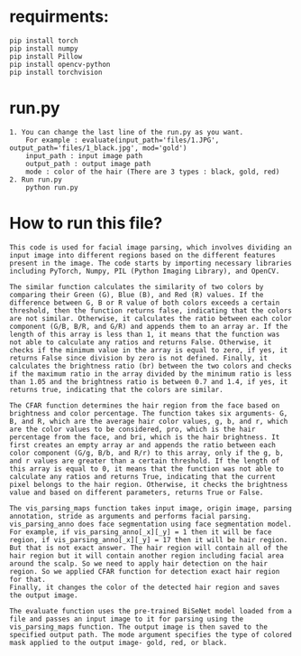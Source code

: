 # requirments:
    pip install torch
    pip install numpy
    pip install Pillow
    pip install opencv-python
    pip install torchvision
# run.py
    1. You can change the last line of the run.py as you want.
        For example : evaluate(input_path='files/1.JPG', output_path='files/1_black.jpg', mod='gold')
        input_path : input image path
        output_path : output image path
        mode : color of the hair (There are 3 types : black, gold, red)
    2. Run run.py
        python run.py
# How to run this file?
    This code is used for facial image parsing, which involves dividing an input image into different regions based on the different features present in the image. The code starts by importing necessary libraries including PyTorch, Numpy, PIL (Python Imaging Library), and OpenCV.

    The similar function calculates the similarity of two colors by comparing their Green (G), Blue (B), and Red (R) values. If the difference between G, B or R value of both colors exceeds a certain threshold, then the function returns false, indicating that the colors are not similar. Otherwise, it calculates the ratio between each color component (G/B, B/R, and G/R) and appends them to an array ar. If the length of this array is less than 1, it means that the function was not able to calculate any ratios and returns False. Otherwise, it checks if the minimum value in the array is equal to zero, if yes, it returns False since division by zero is not defined. Finally, it calculates the brightness ratio (br) between the two colors and checks if the maximum ratio in the array divided by the minimum ratio is less than 1.05 and the brightness ratio is between 0.7 and 1.4, if yes, it returns true, indicating that the colors are similar.

    The CFAR function determines the hair region from the face based on brightness and color percentage. The function takes six arguments- G, B, and R, which are the average hair color values, g, b, and r, which are the color values to be considered, pro, which is the hair percentage from the face, and bri, which is the hair brightness. It first creates an empty array ar and appends the ratio between each color component (G/g, B/b, and R/r) to this array, only if the g, b, and r values are greater than a certain threshold. If the length of this array is equal to 0, it means that the function was not able to calculate any ratios and returns True, indicating that the current pixel belongs to the hair region. Otherwise, it checks the brightness value and based on different parameters, returns True or False.

    The vis_parsing_maps function takes input image, origin image, parsing annotation, stride as arguments and performs facial parsing. 
    vis_parsing_anno does face segmentation using face segmentation model. For example, if vis_parsing_anno[_x][_y] = 1 then it will be face region, if vis_parsing_anno[_x][_y] = 17 then it will be hair region. But that is not exact answer. The hair region will contain all of the hair region but it will contain another region including facial area around the scalp. So we need to apply hair detection on the hair region. So we applied CFAR function for detection exact hair region for that.
    Finally, it changes the color of the detected hair region and saves the output image.

    The evaluate function uses the pre-trained BiSeNet model loaded from a file and passes an input image to it for parsing using the vis_parsing_maps function. The output image is then saved to the specified output path. The mode argument specifies the type of colored mask applied to the output image- gold, red, or black.
